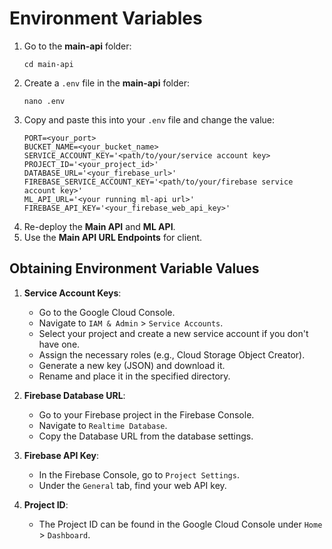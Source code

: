 # Environment Variables

1. Go to the **main-api** folder:
    ```
    cd main-api
    ```
2. Create a `.env` file in the **main-api** folder:
    ```
    nano .env
    ```
3. Copy and paste this into your `.env` file and change the value:
    ```
    PORT=<your_port>
    BUCKET_NAME=<your_bucket_name>
    SERVICE_ACCOUNT_KEY='<path/to/your/service account key>
    PROJECT_ID='<your_project_id>'
    DATABASE_URL='<your_firebase_url>'
    FIREBASE_SERVICE_ACCOUNT_KEY='<path/to/your/firebase service account key>'
    ML_API_URL='<your running ml-api url>'
    FIREBASE_API_KEY='<your_firebase_web_api_key>'
    ```
4. Re-deploy the **Main API** and **ML API**.
5. Use the **Main API URL Endpoints** for client.

## Obtaining Environment Variable Values

1. **Service Account Keys**: 
   - Go to the Google Cloud Console.
   - Navigate to `IAM & Admin` > `Service Accounts`.
   - Select your project and create a new service account if you don't have one.
   - Assign the necessary roles (e.g., Cloud Storage Object Creator).
   - Generate a new key (JSON) and download it.
   - Rename and place it in the specified directory.

2. **Firebase Database URL**:
   - Go to your Firebase project in the Firebase Console.
   - Navigate to `Realtime Database`.
   - Copy the Database URL from the database settings.

3. **Firebase API Key**:
   - In the Firebase Console, go to `Project Settings`.
   - Under the `General` tab, find your web API key.

4. **Project ID**:
   - The Project ID can be found in the Google Cloud Console under `Home` > `Dashboard`.
